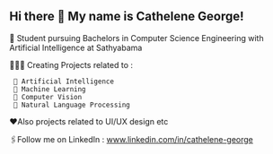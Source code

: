 ## Hi there 👋 My name is Cathelene George!

🧠 Student pursuing Bachelors in Computer Science Engineering with Artificial Intelligence at Sathyabama</br>

👩🏻‍💻 Creating Projects related to :</br>

     🍁 Artificial Intelligence 
     🌸 Machine Learning
     🍁 Computer Vision
     🌸 Natural Language Processing
❤️Also projects related to UI/UX design etc</br>

🖇️Follow me on LinkedIn : www.linkedin.com/in/cathelene-george

